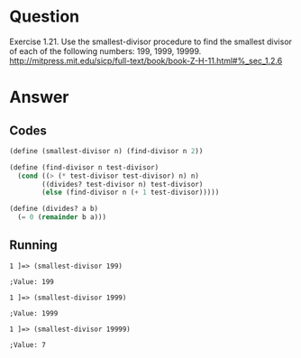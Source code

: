 # Question
Exercise 1.21.  Use the smallest-divisor procedure to find the smallest divisor of each of the following numbers: 199, 1999, 19999. http://mitpress.mit.edu/sicp/full-text/book/book-Z-H-11.html#%_sec_1.2.6

# Answer
## Codes
```scheme
(define (smallest-divisor n) (find-divisor n 2))

(define (find-divisor n test-divisor)
  (cond ((> (* test-divisor test-divisor) n) n)
        ((divides? test-divisor n) test-divisor)
        (else (find-divisor n (+ 1 test-divisor)))))

(define (divides? a b)
  (= 0 (remainder b a)))
```
## Running
```
1 ]=> (smallest-divisor 199)

;Value: 199

1 ]=> (smallest-divisor 1999)

;Value: 1999

1 ]=> (smallest-divisor 19999)

;Value: 7
```
